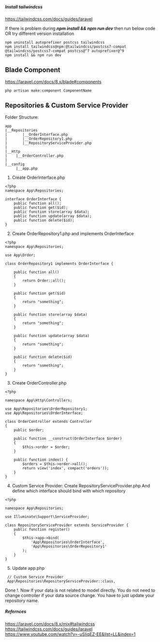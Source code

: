 ##### Install tailwindcss
https://tailwindcss.com/docs/guides/laravel

If there is problem during ***npm install && npm run dev*** then run below code OR try different version installation
```
npm uninstall autoprefixer postcss tailwindcss
npm install tailwindcss@npm:@tailwindcss/postcss7-compat @tailwindcss/postcss7-compat postcss@^7 autoprefixer@^9
npm install && npm run dev
```
Blade Component
-----------------
https://laravel.com/docs/8.x/blade#components
```
php artisan make:component ComponentName

```

Repositories & Custom Service Provider
-----------------------------------------
Folder Structure:
```
app
|__Repositories
|       |__OrderInterface.php
|       |__OrderRepository1.php
|       |__RepositoryServiceProvider.php
|
|__Http
|    |__OrderController.php
|
|__config
     |__app.php
```

1. Create OrderInterface.php
```
<?php
namespace App\Repositories;

interface OrderInterface {
    public function all();
    public function get($id);
    public function store(array $data);
    public function update(array $data);
    public function delete($id);
}
```

2. Create OrderRepository1.php and implements OrderInterface
```
<?php
namespace App\Repositories;

use App\Order;

class OrderRepository1 implements OrderInterface {
    
    public function all()
    {
        return Order::all();
    }

    public function get($id)
    {
        return "something";
    }

    public function store(array $data)
    {
        return "something";
    }

    public function update(array $data)
    {
        return "something";
    }

    public function delete($id)
    {
        return "something";
    }
}
```

3. Create OrderController.php
```
<?php

namespace App\Http\Controllers;

use App\Repositories\OrderRepository1;
use App\Repositories\OrderInterface;

class OrderController extends Controller
{
    public $order;

    public function __construct(OrderInterface $order)
    {
        $this->order = $order;
    }

    public function index() {
        $orders = $this->order->all();
        return view('index', compact('orders'));
    }
}
```

4. Custom Service Provider: Create RepositoryServiceProvider.php
And define which interface should bind with which repository
```
<?php

namespace App\Repositories;

use Illuminate\Support\ServiceProvider;

class RepositoryServiceProvider extends ServiceProvider {
    public function register()
    {
        $this->app->bind(
            'App\Repositories\OrderInterface',
            'App\Repositories\OrderRepository1'
        );
    }
}
```
5. Update app.php
```
 // Custom Service Provider
 App\Repositories\RepositoryServiceProvider::class,
```

Done !. Now If your data is not related to model directly. You do not 
need to change controller if your data source change. You have to just
update your repository name.

##### Refernces
https://laravel.com/docs/8.x/mix#tailwindcss
https://tailwindcss.com/docs/guides/laravel
https://www.youtube.com/watch?v=-uSIiqEZ-EE&list=LL&index=1
